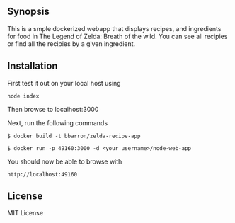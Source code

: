 ## Synopsis

This is a smple dockerized webapp that displays recipes, and ingredients for food in The Legend of Zelda: Breath of the wild. You can see all recipies or find all the recipies by a given ingredient.

## Installation

First test it out on your local host using 

    node index

Then browse to localhost:3000

Next, run the following commands

    $ docker build -t bbarron/zelda-recipe-app

    $ docker run -p 49160:3000 -d <your username>/node-web-app

You should now be able to browse with

    http://localhost:49160

## License

MIT License